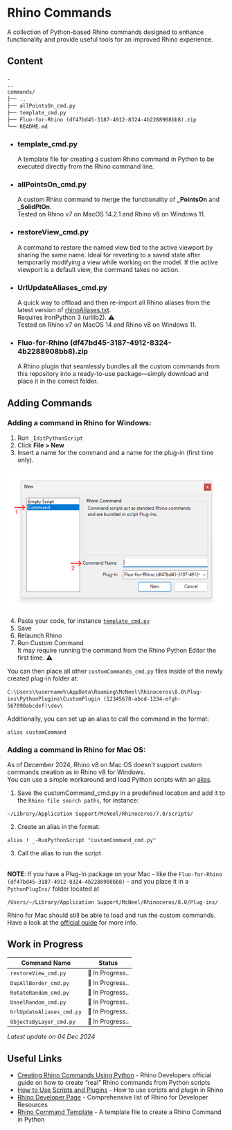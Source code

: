 # Rhino Commands

A collection of Python-based Rhino commands designed to enhance functionality and provide useful tools for an improved Rhino experience.

## Content

```plaintext
.
..
commands/
├── ..
├── allPointsOn_cmd.py    
├── template_cmd.py
├── Fluo-for-Rhino (df47bd45-3187-4912-8324-4b2288908bb8).zip     
└── README.md

```

- ### template_cmd.py
  A template file for creating a custom Rhino command in Python to be executed directly from the Rhino command line.

- ### allPointsOn_cmd.py
  A custom Rhino command to merge the functionality of **_PointsOn** and **_SolidPtOn**.<br>
  Tested on Rhino v7 on MacOS 14.2.1 and Rhino v8 on Windows 11.

- ### restoreView_cmd.py
  A command to restore the named view tied to the active viewport by sharing the same name.
  Ideal for reverting to a saved state after temporarily modifying a view while working on the model.
  If the active viewport is a default view, the command takes no action.
  
- ### UrlUpdateAliases_cmd.py
  A quick way to offload and then re-import all Rhino aliases from the latest version of [rhinoAliases.txt](https://github.com/simonefagini/Fluo-for-Rhino/blob/main/aliases/rhinoAliases.txt).<br>
  Requires IronPython 3 (urllib2). :warning:<br>
  Tested on Rhino v7 on MacOS 14 and Rhino v8 on Windows 11.

- ### Fluo-for-Rhino (df47bd45-3187-4912-8324-4b2288908bb8).zip 
   A Rhino plugin that seamlessly bundles all the custom commands from this repository into a     ready-to-use package—simply download and place it in the correct folder.

## Adding Commands

### Adding a command in Rhino for **Windows**:

1. Run `_EditPythonScript`
2. Click **File > New**
3. Insert a name for the command and a name for the plug-in (first time only).

![](/_assets/RhinoEditPythonScriptNewCommand.png)

4. Paste your code, for instance [`template_cmd.py`](https://github.com/simonefagini/Fluo-for-Rhino/blob/main/commands/template_cmd.py)
5. Save
6. Relaunch Rhino
7. Run Custom Command<br>
It may require running the command from the Rhino Python Editor the first time. :warning:

You can then place all other `customCommands_cmd.py` files inside of the newly created plug-in folder at: 
```plaintext
C:\Users\%username%\AppData\Roaming\McNeel\Rhinoceros\8.0\Plug-ins\PythonPlugins\CustomPlugin (12345678-abcd-1234-efgh-567890abcdef)\dev\
```
Additionally, you can set up an alias to call the command in the format:
```plaintext
alias customCommand
```

### Adding a command in Rhino for **Mac OS**:

As of December 2024, Rhino v8 on Mac OS doesn't support custom commands creation as in Rhino v8 for Windows.<br>
You can use a simple workaround and load Python scripts with an [alias](https://github.com/simonefagini/Fluo-for-Rhino/blob/main/aliases/rhinoAliases.txt).

1. Save the customCommand_cmd.py in a predefined location and add it to the `Rhino file search paths`, for instance:
```plaintext
~/Library/Application Support/McNeel/Rhinoceros/7.0/scripts/
```
2. Create an alias in the format:
```plaintext
alias ! _-RunPythonScript "customCommand_cmd.py"
```
3. Call the alias to run the script<br><br>

**NOTE**: If you have a Plug-In package on your Mac - like the `Fluo-for-Rhino (df47bd45-3187-4912-8324-4b2288908bb8)` - and you place it in a `PythonPlugIns/` folder located at

```plaintext
/Users/~/Library/Application Support/McNeel/Rhinoceros/8.0/Plug-ins/
```
Rhino for Mac should still be able to load and run the custom commands.<br>
Have a look at the [official guide](https://developer.rhino3d.com/en/guides/rhinopython/7/creating-rhino-commands-using-python/) for more info.


## Work in Progress

| Command Name                    | Status                       |
| ------------------------------- | ---------------------------- |
| `restoreView_cmd.py`            | :construction: In Progress.. |
| `DupAllBorder_cmd.py`           | :construction: In Progress..  |
| `RotateRandom_cmd.py`           | :construction: In Progress..  |
| `UnselRandom_cmd.py`            | :construction: In Progress..  |
| `UrlUpdateAliases_cmd.py`       | :construction: In Progress..  |
| `ObjectsByLayer_cmd.py`         | :construction: In Progress..  |

 *Latest update on 04 Dec 2024*                      


## Useful Links
- [Creating Rhino Commands Using Python](https://developer.rhino3d.com/en/guides/rhinopython/7/creating-rhino-commands-using-python/)  -  Rhino Developers official guide on how to create “real” Rhino commands from Python scripts
- [How to Use Scripts and Plugins](https://www.rhino3d.com/docs/guides/scripts-plugins/how-to-use/)  -  How to use scripts and plugin in Rhino
- [Rhino Developer Page](https://developer.rhino3d.com/)  - Comprehensive list of Rhino for Developer Resources
- [Rhino Command Template](https://github.com/simonefagini/Fluo-for-Rhino/blob/main/commands/template_cmd.py)  -  A template file to create a Rhino Command in Python

